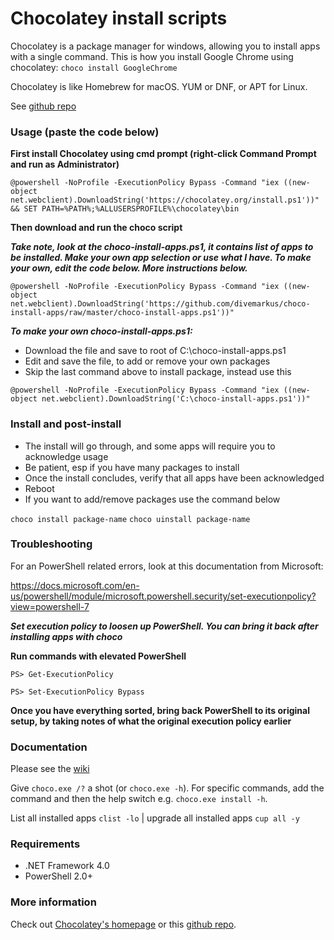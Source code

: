 # Chocolatey install scripts
Chocolatey is a package manager for windows, allowing you to install apps with a single command. This is how you install Google Chrome using chocolatey: ```choco install GoogleChrome```

Chocolatey is like Homebrew for macOS. YUM or DNF, or APT for Linux.


See [github repo](https://github.com/chocolatey/choco)

### Usage (paste the code below)
**First install Chocolatey using cmd prompt (right-click Command Prompt and run as Administrator)**

```
@powershell -NoProfile -ExecutionPolicy Bypass -Command "iex ((new-object net.webclient).DownloadString('https://chocolatey.org/install.ps1'))" && SET PATH=%PATH%;%ALLUSERSPROFILE%\chocolatey\bin
```

**Then download and run the choco script**

***Take note, look at the choco-install-apps.ps1, it contains list of apps to be installed. Make your own app selection or use what I have. To make your own, edit the code below. More instructions below.***

```
@powershell -NoProfile -ExecutionPolicy Bypass -Command "iex ((new-object net.webclient).DownloadString('https://github.com/divemarkus/choco-install-apps/raw/master/choco-install-apps.ps1'))"
```

***To make your own choco-install-apps.ps1:***
* Download the file and save to root of C:\choco-install-apps.ps1
* Edit and save the file, to add or remove your own packages
* Skip the last command above to install package, instead use this

```
@powershell -NoProfile -ExecutionPolicy Bypass -Command "iex ((new-object net.webclient).DownloadString('C:\choco-install-apps.ps1'))"
```

### Install and post-install
* The install will go through, and some apps will require you to acknowledge usage
* Be patient, esp if you have many packages to install
* Once the install concludes, verify that all apps have been acknowledged
* Reboot
* If you want to add/remove packages use the command below

```choco install package-name```
```choco uinstall package-name```

### Troubleshooting
For an PowerShell related errors, look at this documentation from Microsoft:

https://docs.microsoft.com/en-us/powershell/module/microsoft.powershell.security/set-executionpolicy?view=powershell-7

***Set execution policy to loosen up PowerShell. You can bring it back after installing apps with choco***

**Run commands with elevated PowerShell**

```PS> Get-ExecutionPolicy```

```PS> Set-ExecutionPolicy Bypass```

**Once you have everything sorted, bring back PowerShell to its original setup, by taking notes of what the original execution policy earlier**

### Documentation
Please see the [wiki](https://github.com/chocolatey/choco/wiki)

Give `choco.exe /?` a shot (or `choco.exe -h`). For specific commands, add the command and then the help switch e.g. `choco.exe install -h`.

List all installed apps `clist -lo` | upgrade all installed apps `cup all -y`

### Requirements
* .NET Framework 4.0
* PowerShell 2.0+

### More information
Check out [Chocolatey's homepage](https://chocolatey.org/) or this [github repo](https://github.com/chocolatey/chocolatey).
